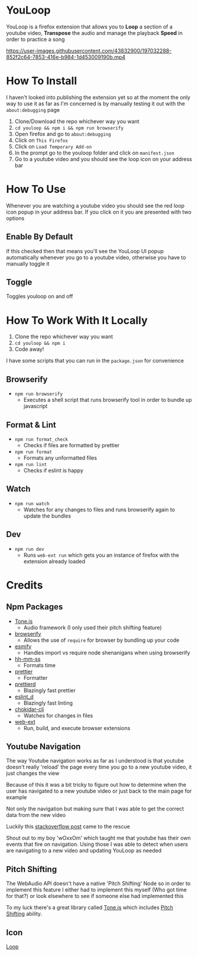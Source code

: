 # YouLoop

YouLoop is a firefox extension that allows you to **Loop** a section of a
youtube video, **Transpose** the audio and manage the playback **Speed** in
order to practice a song

https://user-images.githubusercontent.com/43832900/197032288-852f2c64-7853-416e-b984-1d453009190b.mp4

# How To Install

I haven't looked into publishing the extension yet so at the moment the only
way to use it as far as I'm concerned is by manually testing it out with the
`about:debugging` page

1. Clone/Download the repo whichever way you want
2. `cd youloop && npm i && npm run browserify`
2. Open firefox and go to `about:debugging`
3. Click on `This Firefox`
4. Click on `Load Temporary Add-on`
5. In the prompt go to the youloop folder and click on `manifest.json`
6. Go to a youtube video and you should see the loop icon on your address bar

# How To Use

Whenever you are watching a youtube video you should see the red loop icon
popup in your address bar. If you click on it you are presented with two
options

## Enable By Default

If this checked then that means you'll see the YouLoop UI popup automatically
whenever you go to a youtube video, otherwise you have to manually toggle it

## Toggle

Toggles youloop on and off

# How To Work With It Locally

1. Clone the repo whichever way you want
2. `cd youloop && npm i`
3. Code away!

I have some scripts that you can run in the `package.json` for convenience

## Browserify

-   `npm run browserify`
    -   Executes a shell script that runs browserify tool in order to bundle up javascript

## Format & Lint

-   `npm run format_check`
    -   Checks if files are formatted by prettier
-   `npm run format`
    -   Formats any unformatted files
-   `npm run lint`
    -   Checks if eslint is happy

## Watch

-   `npm run watch`
    -   Watches for any changes to files and runs browserify again to update the bundles

## Dev

-   `npm run dev`
    -   Runs `web-ext run` which gets you an instance of firefox with the extension already loaded

# Credits

## Npm Packages

-   [Tone.js](https://www.npmjs.com/package/tone)
    -   Audio framework (I only used their pitch shifting feature)
-   [browserify](https://www.npmjs.com/package/browserify)
    -   Allows the use of `require` for browser by bundling up your code
-   [esmify](https://www.npmjs.com/package/esmify)
    -   Handles import vs require node shenanigans when using browserify
-   [hh-mm-ss](https://www.npmjs.com/package/hh-mm-ss)
    -   Formats time
-   [prettier](https://www.npmjs.com/package/prettier)
    -   Formatter
-   [prettierd](https://www.npmjs.com/package/@fsouza/prettierd)
    -   Blazingly fast prettier
-   [eslint_d](https://www.npmjs.com/package/eslint_d)
    -   Blazingly fast linting
-   [chokidar-cli](https://www.npmjs.com/package/chokidar-cli)
    -   Watches for changes in files
-   [web-ext](https://www.npmjs.com/package/web-ext)
    -   Run, build, and execute browser extensions

## Youtube Navigation

The way Youtube navigation works as far as I understood is that youtube
doesn't really 'reload' the page every time you go to a new youtube video, it
just changes the view

Because of this it was a bit tricky to figure out how to determine when the
user has navigated to a new youtube video or just back to the main page for
example

Not only the navigation but making sure that I was able to get the correct
data from the new video

Luckily this [stackoverflow post](https://stackoverflow.com/questions/34077641/how-to-detect-page-navigation-on-youtube-and-modify-its-appearance-seamlessly/34100952#34100952)
came to the rescue

Shout out to my boy 'wOxxOm' which taught me that youtube has their own events
that fire on navigation. Using those I was able to detect when users are
navigating to a new video and updating YouLoop as needed

## Pitch Shifting

The WebAudio API doesn't have a native 'Pitch Shifting' Node so in order to
implement this feature I either had to implement this myself (Who got time for
that?) or look elsewhere to see if someone else had implemented this

To my luck there's a great library called [Tone.js](https://tonejs.github.io/)
which includes [Pitch Shifting](https://tonejs.github.io/docs/14.7.77/PitchShift) ability.

## Icon

[Loop](https://icons8.com/icon/103673/replace)
